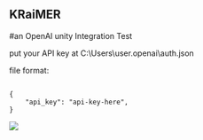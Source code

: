 ## KRaiMER
 #an OpenAI unity Integration Test


put your API key at C:\Users\user\.openai\auth.json

file format:	

```

{
    "api_key": "api-key-here",
}

```

![](https://github.com/LilDenDen/KRaiMER/blob/main/GitResources/danny.gif)